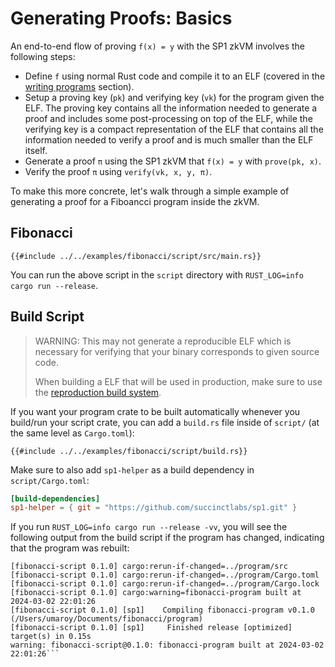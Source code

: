 # Generating Proofs: Basics

An end-to-end flow of proving `f(x) = y` with the SP1 zkVM involves the following steps:

- Define `f` using normal Rust code and compile it to an ELF (covered in the [writing programs](../writing-programs/basics.md) section).
- Setup a proving key (`pk`) and verifying key (`vk`) for the program given the ELF. The proving key contains all the information needed to generate a proof and includes some post-processing on top of the ELF, while the verifying key is a compact representation of the ELF that contains all the information needed to verify a proof and is much smaller than the ELF itself.
- Generate a proof `π` using the SP1 zkVM that `f(x) = y` with `prove(pk, x)`.
- Verify the proof `π` using `verify(vk, x, y, π)`.

To make this more concrete, let's walk through a simple example of generating a proof for a Fiboancci program inside the zkVM.

## Fibonacci

```rust,noplayground
{{#include ../../examples/fibonacci/script/src/main.rs}}
```

You can run the above script in the `script` directory with `RUST_LOG=info cargo run --release`.

## Build Script

> WARNING: This may not generate a reproducible ELF which is necessary for verifying that your binary corresponds to given source code.
>
> When building a ELF that will be used in production, make sure to use the [reproduction build system](../writing-programs/setup.md#build-with-docker-production).

If you want your program crate to be built automatically whenever you build/run your script crate, you can add a `build.rs` file inside of `script/` (at the same level as `Cargo.toml`):

```rust,noplayground
{{#include ../../examples/fibonacci/script/build.rs}}
```

Make sure to also add `sp1-helper` as a build dependency in `script/Cargo.toml`:

```toml
[build-dependencies]
sp1-helper = { git = "https://github.com/succinctlabs/sp1.git" }
```

If you run `RUST_LOG=info cargo run --release -vv`, you will see the following output from the build script if the program has changed, indicating that the program was rebuilt:

````
[fibonacci-script 0.1.0] cargo:rerun-if-changed=../program/src
[fibonacci-script 0.1.0] cargo:rerun-if-changed=../program/Cargo.toml
[fibonacci-script 0.1.0] cargo:rerun-if-changed=../program/Cargo.lock
[fibonacci-script 0.1.0] cargo:warning=fibonacci-program built at 2024-03-02 22:01:26
[fibonacci-script 0.1.0] [sp1]    Compiling fibonacci-program v0.1.0 (/Users/umaroy/Documents/fibonacci/program)
[fibonacci-script 0.1.0] [sp1]     Finished release [optimized] target(s) in 0.15s
warning: fibonacci-script@0.1.0: fibonacci-program built at 2024-03-02 22:01:26```
````
